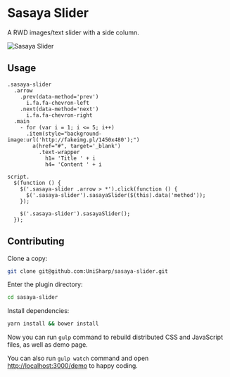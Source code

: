 # Sasaya Slider

A RWD images/text slider with a side column.

![Sasaya Slider](https://unisharp.github.io/sasaya-slider/images/demo.png "Sasaya Slider")

## Usage

```jade
.sasaya-slider
  .arrow
    .prev(data-method='prev')
      i.fa.fa-chevron-left
    .next(data-method='next')
      i.fa.fa-chevron-right
  .main
    - for (var i = 1; i <= 5; i++)
      .item(style="background-image:url('http://fakeimg.pl/1450x480');")
        a(href="#", target='_blank')
          .text-wrapper
            h1= 'Title ' + i
            h4= 'Content ' + i

script.
  $(function () {
    $('.sasaya-slider .arrow > *').click(function () {
      $('.sasaya-slider').sasayaSlider($(this).data('method'));
    });

    $('.sasaya-slider').sasayaSlider();
  });
```

## Contributing

Clone a copy:

```bash
git clone git@github.com:UniSharp/sasaya-slider.git
```

Enter the plugin directory:

```bash
cd sasaya-slider
```

Install dependencies:

```bash
yarn install && bower install
```

Now you can run `gulp` command to rebuild distributed CSS and JavaScript files, as well as demo page.

You can also run `gulp watch` command and open <http://localhost:3000/demo> to happy coding.
